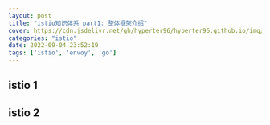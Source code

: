 ```yaml
---
layout: post
title: "istio知识体系 part1: 整体框架介绍"
cover: https://cdn.jsdelivr.net/gh/hyperter96/hyperter96.github.io/img/lighthouse.jpg
categories: "istio"
date: 2022-09-04 23:52:19
tags: ['istio', 'envoy', 'go']
---
```


## istio 1

## istio 2
